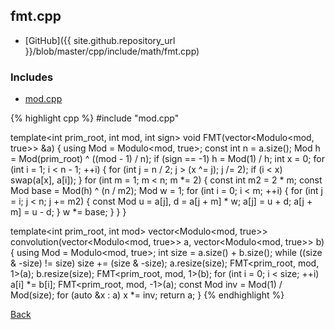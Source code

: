## fmt.cpp

- [GitHub]({{ site.github.repository_url }}/blob/master/cpp/include/math/fmt.cpp)

### Includes

- [mod.cpp](mod)

{% highlight cpp %}
#include "mod.cpp"

template<int prim_root, int mod, int sign>
void FMT(vector<Modulo<mod, true>> &a) {
  using Mod = Modulo<mod, true>;
  const int n = a.size();
  Mod h = Mod(prim_root) ^ ((mod - 1) / n);
  if (sign == -1) h = Mod(1) / h;
  int x = 0;
  for (int i = 1; i < n - 1; ++i) {
    for (int j = n / 2; j > (x ^= j); j /= 2);
    if (i < x) swap(a[x], a[i]);
  }
  for (int m = 1; m < n; m *= 2) {
    const int m2 = 2 * m;
    const Mod base = Mod(h) ^ (n / m2);
    Mod w = 1;
    for (int i = 0; i < m; ++i) {
      for (int j = i; j < n; j += m2) {
        const Mod u = a[j], d = a[j + m] * w;
        a[j] = u + d;
        a[j + m] = u - d;
      }
      w *= base;
    }
  }
}

template<int prim_root, int mod>
vector<Modulo<mod, true>> convolution(vector<Modulo<mod, true>> a,
                                      vector<Modulo<mod, true>> b) {
  using Mod = Modulo<mod, true>;
  int size = a.size() + b.size();
  while ((size & -size) != size) size += (size & -size);
  a.resize(size); FMT<prim_root, mod, 1>(a);
  b.resize(size); FMT<prim_root, mod, 1>(b);
  for (int i = 0; i < size; ++i) a[i] *= b[i];
  FMT<prim_root, mod, -1>(a);
  const Mod inv = Mod(1) / Mod(size);
  for (auto &x : a) x *= inv;
  return a;
}
{% endhighlight %}

[Back](../../..)
